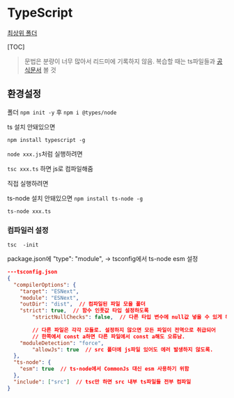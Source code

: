 # TypeScript

[최상위 폴더](../../README.md)

[TOC]

> 문법은 분량이 너무 많아서 리드미에 기록하지 않음. 복습할 때는 ts파일들과 [공식문서](https://www.typescriptlang.org/ko/docs/handbook/typescript-from-scratch.html) 볼 것

## 환경설정

폴더 `npm init -y` 후 `npm i @types/node`

ts 설치 안돼있으면

`npm install typescript -g`

`node xxx.js`처럼 실행하려면

`tsc xxx.ts` 하면 js로 컴파일해줌

직접 실행하려면 

ts-node 설치 안돼있으면 `npm install ts-node -g`

`ts-node xxx.ts`

### 컴파일러 설정

`tsc  -init`

package.json에 "type": "module", → tsconfig에서 ts-node esm 설정

```json
---tsconfig.json
{
  "compilerOptions": {
    "target": "ESNext",
    "module": "ESNext",
    "outDir": "dist",  // 컴파일된 파일 모을 폴더
    "strict": true,  // 함수 인풋값 타입 설정하도록
		"strictNullChecks": false,  // 다른 타입 변수에 null값 넣을 수 있게 해줌
		
		// 다른 파일은 각각 모듈로. 설정하지 않으면 모든 파일이 전역으로 취급되어
		// 한쪽에서 const a하면 다른 파일에서 const a해도 오류남.
    "moduleDetection": "force",
		"allowJs": true  // src 폴더에 js파일 있어도 에러 발생하지 않도록. 
  },
  "ts-node": {
    "esm": true  // ts-node에서 CommonJs 대신 esm 사용하기 위함
  },
  "include": ["src"]  // tsc만 하면 src 내부 ts파일들 전부 컴파일
}
```